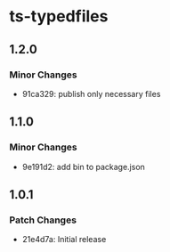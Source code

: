 # ts-typedfiles

## 1.2.0

### Minor Changes

- 91ca329: publish only necessary files

## 1.1.0

### Minor Changes

- 9e191d2: add bin to package.json

## 1.0.1

### Patch Changes

- 21e4d7a: Initial release
